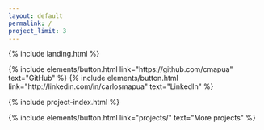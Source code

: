 ```yaml
---
layout: default
permalink: /
project_limit: 3
---
```


{% include landing.html %}

<p class="text-center">
{% include elements/button.html link="https://github.com/cmapua" text="GitHub" %}
{% include elements/button.html link="http://linkedin.com/in/carlosmapua" text="LinkedIn" %}
</p>

{% include project-index.html %}

<p class="text-center">
{% include elements/button.html link="projects/" text="More projects" %}
</p>